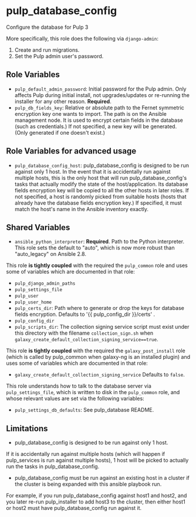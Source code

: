 pulp_database_config
====================

Configure the database for Pulp 3

More specifically, this role does the following via `django-admin`:

1. Create and run migrations.
2. Set the Pulp admin user's password.

Role Variables
--------------

* `pulp_default_admin_password`: Initial password for the Pulp admin. Only affects Pulp
  during initial install, not upgrades/updates or re-running the installer for any other
  reason. **Required**.
* `pulp_db_fields_key`: Relative or absolute path to the Fernet symmetric encryption key
   one wants to import. The path is on the Ansible management node.
   It is used to encrypt certain fields in the database (such as credentials.)
   If not specified, a new key will be generated. (Only generated if one doesn't exist.)

Role Variables for advanced usage
---------------------------------

* `pulp_database_config_host`: pulp_database_config is designed to be run against only 1
  host. In the event that it is accidentally run against multiple hosts, this is the only
  host that will run pulp_database_config's tasks that actually modify the state of the
  host/application. Its database fields encryption key will be copied to all the other
  hosts in later roles. If not specified, a host is randomly picked from suitable hosts
  (hosts that already have the database fields encryption key.) If specified, it must
  match the host's name in the Ansible inventory exactly.

Shared Variables
----------------

* `ansible_python_interpreter`: **Required**. Path to the Python interpreter.
  This role sets the default to "auto", which is now more robust than
  "auto_legacy" on Ansible 2.8.

This role **is tightly coupled** with the required the `pulp_common` role and uses some of
variables which are documented in that role:

* `pulp_django_admin_paths`
* `pulp_settings_file`
* `pulp_user`
* `pulp_user_home`
* `pulp_certs_dir`: Path where to generate or drop the keys for database fields encryption.
   Defaults to '{{ pulp_config_dir }}/certs' .
* `pulp_config_dir`
* `pulp_scripts_dir`: The collection signing service script must exist under this directory
  with the filename `collection_sign.sh` when `galaxy_create_default_collection_signing_service==true`.

This role **is tightly coupled** with the required the `galaxy_post_install` role (which is called
by pulp_common when galaxy-ng is an installed plugin) and uses some of variables which are
documented in that role:

* `galaxy_create_default_collection_signing_service` Defaults to `false`.

This role understands how to talk to the database server via `pulp_settings_file`,
which is written to disk in the `pulp_common` role, and whose relevant
values are set via the following variables:

* `pulp_settings_db_defaults`: See pulp_database README.

Limitations
-----------

* pulp_database_config is designed to be run against only 1 host.

If it is accidentally run against multiple hosts (which will happen if
pulp_services is run against multiple hosts), 1 host will be picked to
actually run the tasks in pulp_database_config.

* pulp_database_config must be run against an existing host in a cluster if the
cluster is being expanded with this ansible playbook run.

For example, if you run pulp_database_config against host1 and host2, and you
later re-run pulp_installer to add host3 to the cluster, then either host1
or host2 must have pulp_database_config run against it.
